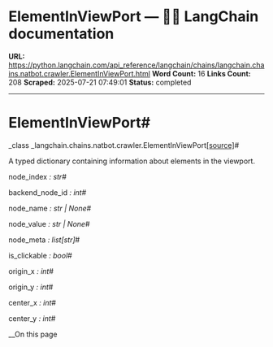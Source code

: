 # ElementInViewPort — 🦜🔗 LangChain  documentation

**URL:** https://python.langchain.com/api_reference/langchain/chains/langchain.chains.natbot.crawler.ElementInViewPort.html
**Word Count:** 16
**Links Count:** 208
**Scraped:** 2025-07-21 07:49:01
**Status:** completed

---

# ElementInViewPort\#

_class _langchain.chains.natbot.crawler.ElementInViewPort[\[source\]](https://python.langchain.com/api_reference/_modules/langchain/chains/natbot/crawler.html#ElementInViewPort)\#     

A typed dictionary containing information about elements in the viewport.

node\_index _: str_\#     

backend\_node\_id _: int_\#     

node\_name _: str | None_\#     

node\_value _: str | None_\#     

node\_meta _: list\[str\]_\#     

is\_clickable _: bool_\#     

origin\_x _: int_\#     

origin\_y _: int_\#     

center\_x _: int_\#     

center\_y _: int_\#     

__On this page